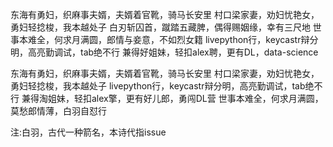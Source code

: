 东海有勇妇，织麻事夫婿，夫婿着官靴，骑马长安里
村口梁家妻，劝妇忧艳女，勇妇轻捻梭，我本越处子
白刃斩囚首，蹴踏五藏脾，偶得赐姻缘，幸有三尺地
世事本难全，何求月满圆，郎情与妾意，不如烈女籍
livepython行，keycastr辩分明，高亮勤调试，tab绝不行
兼得好姐妹，轻扣alex聘，更有DL，data-science

东海有勇妇，织麻事夫婿，夫婿着官靴，骑马长安里
村口梁家妻，劝妇忧艳女，勇妇轻捻梭，我本越处子
livepython行，keycastr辩分明，高亮勤调试，tab绝不行
兼得淘姐妹，轻扣alex擎，更有好儿郎，勇闯DL营
世事本难全，何求月满圆，莫愁郎情薄，白羽自怼行

注:白羽，古代一种箭名，本诗代指issue
